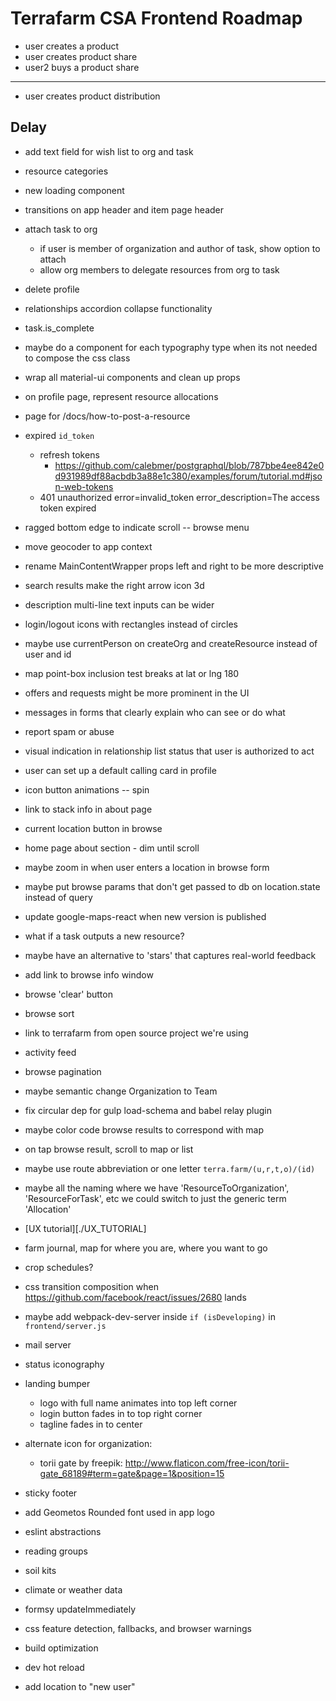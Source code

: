 # Terrafarm CSA Frontend Roadmap

- user creates a product
- user creates product share
- user2 buys a product share
---
- user creates product distribution

## Delay

- add text field for wish list to org and task
- resource categories
- new loading component
- transitions on app header and item page header
- attach task to org
  - if user is member of organization and author of task, show option to attach
  - allow org members to delegate resources from org to task
- delete profile

- relationships accordion collapse functionality
- task.is_complete
- maybe do a component for each typography type when its not needed to compose the css class
- wrap all material-ui components and clean up props
- on profile page, represent resource allocations

- page for /docs/how-to-post-a-resource
- expired `id_token`
  - refresh tokens
    - https://github.com/calebmer/postgraphql/blob/787bbe4ee842e0d931989df88acbdb3a88e1c380/examples/forum/tutorial.md#json-web-tokens
  - 401 unauthorized error=invalid_token error_description=The access token expired
- ragged bottom edge to indicate scroll -- browse menu
- move geocoder to app context
- rename MainContentWrapper props left and right to be more descriptive

- search results make the right arrow icon 3d
- description multi-line text inputs can be wider
- login/logout icons with rectangles instead of circles
- maybe use currentPerson on createOrg and createResource instead of user and id

- map point-box inclusion test breaks at lat or lng 180
- offers and requests might be more prominent in the UI
- messages in forms that clearly explain who can see or do what
- report spam or abuse
- visual indication in relationship list status that user is authorized to act
- user can set up a default calling card in profile
- icon button animations -- spin

- link to stack info in about page
- current location button in browse
- home page about section - dim until scroll
- maybe zoom in when user enters a location in browse form
- maybe put browse params that don't get passed to db on location.state instead of query
- update google-maps-react when new version is published

- what if a task outputs a new resource?
- maybe have an alternative to 'stars' that captures real-world feedback
- add link to browse info window
- browse 'clear' button
- browse sort
- link to terrafarm from open source project we're using
- activity feed
- browse pagination
- maybe semantic change Organization to Team
- fix circular dep for gulp load-schema and babel relay plugin
- maybe color code browse results to correspond with map
- on tap browse result, scroll to map or list
- maybe use route abbreviation or one letter `terra.farm/(u,r,t,o)/(id)`
- maybe all the naming where we have 'ResourceToOrganization', 'ResourceForTask', etc
  we could switch to just the generic term 'Allocation'
- [UX tutorial][./UX_TUTORIAL]
- farm journal, map for where you are, where you want to go
- crop schedules?
- css transition composition when https://github.com/facebook/react/issues/2680 lands
- maybe add webpack-dev-server inside `if (isDeveloping)` in `frontend/server.js`
- mail server
- status iconography
- landing bumper
  - logo with full name animates into top left corner
  - login button fades in to top right corner
  - tagline fades in to center
- alternate icon for organization:
  - torii gate by freepik: http://www.flaticon.com/free-icon/torii-gate_68189#term=gate&page=1&position=15
- sticky footer
- add Geometos Rounded font used in app logo
- eslint abstractions
- reading groups
- soil kits
- climate or weather data
- formsy updateImmediately
- css feature detection, fallbacks, and browser warnings
- build optimization
- dev hot reload
- add location to "new user"
